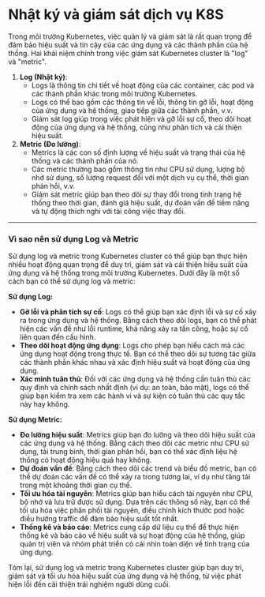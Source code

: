 # Nhật ký và giám sát dịch vụ K8S

Trong môi trường Kubernetes, việc quản lý và giám sát là rất quan trọng để đảm bảo hiệu suất và tin cậy của các ứng dụng và các thành phần của hệ thống. Hai khái niệm chính trong việc giám sát Kubernetes cluster là "log" và "metric".

1. **Log (Nhật ký)**:
   * Logs là thông tin chi tiết về hoạt động của các container, các pod và các thành phần khác trong môi trường Kubernetes.
   * Logs có thể bao gồm các thông tin về lỗi, thông tin gỡ lỗi, hoạt động của ứng dụng và hệ thống, giao tiếp giữa các thành phần, v.v.
   * Giám sát log giúp trong việc phát hiện và gỡ lỗi sự cố, theo dõi hoạt động của ứng dụng và hệ thống, cũng như phân tích và cải thiện hiệu suất.
2. **Metric (Đo lường)**:
   * Metrics là các con số định lượng về hiệu suất và trạng thái của hệ thống và các thành phần của nó.
   * Các metric thường bao gồm thông tin như CPU sử dụng, lượng bộ nhớ sử dụng, số lượng request đối với một dịch vụ cụ thể, thời gian phản hồi, v.v.
   * Giám sát metric giúp bạn theo dõi sự thay đổi trong tình trạng hệ thống theo thời gian, đánh giá hiệu suất, dự đoán vấn đề tiềm năng và tự động thích nghi với tải công việc thay đổi.

***

### **Vì sao nên sử dụng Log và Metric** <a href="#nhatkyvagiamsatdichvuk8s-visaonensudunglogvametric" id="nhatkyvagiamsatdichvuk8s-visaonensudunglogvametric"></a>

Sử dụng log và metric trong Kubernetes cluster có thể giúp bạn thực hiện nhiều hoạt động quan trọng để duy trì, giám sát và cải thiện hiệu suất của ứng dụng và hệ thống trong môi trường Kubernetes. Dưới đây là một số cách bạn có thể sử dụng log và metric:

**Sử dụng Log:**

* **Gỡ lỗi và phân tích sự cố**: Logs có thể giúp bạn xác định lỗi và sự cố xảy ra trong ứng dụng và hệ thống. Bằng cách theo dõi logs, bạn có thể phát hiện các vấn đề như lỗi runtime, khả năng xảy ra tấn công, hoặc sự cố liên quan đến cấu hình.
* **Theo dõi hoạt động ứng dụng**: Logs cho phép bạn hiểu cách mà các ứng dụng hoạt động trong thực tế. Bạn có thể theo dõi sự tương tác giữa các thành phần khác nhau và xác định hiệu suất và hoạt động của ứng dụng.
* **Xác minh tuân thủ**: Đối với các ứng dụng và hệ thống cần tuân thủ các quy định và chính sách nhất định (ví dụ: an toàn, bảo mật), logs có thể giúp bạn kiểm tra xem các hành vi và sự kiện có tuân thủ các quy tắc này hay không.

**Sử dụng Metric:**

* **Đo lường hiệu suất**: Metrics giúp bạn đo lường và theo dõi hiệu suất của các ứng dụng và hệ thống. Bằng cách theo dõi các metric như CPU sử dụng, tải trung bình, thời gian phản hồi, bạn có thể xác định liệu hệ thống có hoạt động hiệu quả hay không.
* **Dự đoán vấn đề**: Bằng cách theo dõi các trend và biểu đồ metric, bạn có thể dự đoán các vấn đề có thể xảy ra trong tương lai, ví dụ như tăng tải trong một khoảng thời gian cụ thể.
* **Tối ưu hóa tài nguyên**: Metrics giúp bạn hiểu cách tài nguyên như CPU, bộ nhớ và lưu trữ được sử dụng. Dựa trên các thông số này, bạn có thể tối ưu hóa việc phân phối tài nguyên, điều chỉnh kích thước pod hoặc điều hướng traffic để đảm bảo hiệu suất tốt nhất.
* **Thống kê và báo cáo**: Metrics cung cấp dữ liệu cụ thể để thực hiện thống kê và báo cáo về hiệu suất và sự hoạt động của hệ thống, giúp quản trị viên và nhóm phát triển có cái nhìn toàn diện về tình trạng của ứng dụng.

Tóm lại, sử dụng log và metric trong Kubernetes cluster giúp bạn duy trì, giám sát và tối ưu hóa hiệu suất của ứng dụng và hệ thống, từ việc phát hiện lỗi đến cải thiện trải nghiệm người dùng cuối.
